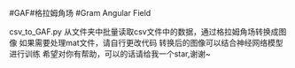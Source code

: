 #GAF#格拉姆角场 #Gram Angular Field


csv_to_GAF.py 从文件夹中批量读取csv文件中的数据，通过格拉姆角场转换成图像
如果需要处理mat文件，请自行更改代码
转换后的图像可以结合神经网络模型进行训练
希望对你有帮助，可以的话请给我一个star,谢谢~
